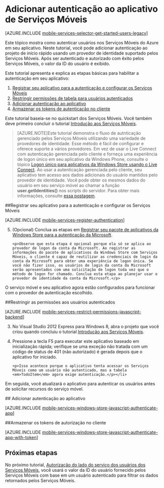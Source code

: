 <properties 
	pageTitle="Introdução à autenticação (JavaScript) | Centro de desenvolvimento de Serviços Móveis" 
	description="Aprenda a usar os serviços móveis para autenticar usuários de seu aplicativo JavaScript da Windows Store por meio de uma variedade de provedores de identidade, incluindo Google, Facebook, Twitter e Microsoft." 
	services="mobile-services" 
	documentationCenter="windows" 
	authors="ggailey777" 
	manager="dwrede" 
	editor=""/>

<tags 
	ms.service="mobile-services" 
	ms.workload="mobile" 
	ms.tgt_pltfrm="mobile-windows-store" 
	ms.devlang="javascript" 
	ms.topic="article" 
	ms.date="02/26/2015" 
	ms.author="glenga"/>

# Adicionar autenticação ao aplicativo de Serviços Móveis

[AZURE.INCLUDE [mobile-services-selector-get-started-users-legacy](../../includes/mobile-services-selector-get-started-users-legacy.md)]

Este tópico mostra como autenticar usuários nos Serviços Móveis do Azure em seu aplicativo. Neste tutorial, você pode adicionar autenticação ao projeto de início rápido usando um provedor de identidade suportado pelos Serviços Móveis. Após ser autenticado e autorizado com êxito pelos Serviços Móveis, o valor da ID do usuário é exibido.

Este tutorial apresenta e explica as etapas básicas para habilitar a autenticação em seu aplicativo:

1. [Registrar seu aplicativo para a autenticação e configurar os Serviços Móveis]
2. [Restringir permissões de tabela para usuários autenticados]
3. [Adicionar autenticação ao aplicativo]
4. [Armazenar os tokens de autenticação no cliente]

Este tutorial baseia-se no quickstart dos Serviços Móveis. Você também deve primeiro concluir o tutorial [Introdução aos Serviços Móveis].

>[AZURE.NOTE]Este tutorial demonstra o fluxo de autnticação gerenciado pelos Serviços Móveis utilizando uma variedade de provedores de identidade. Esse método é fácil de configurar e oferece suporte a vários provedores. Em vez de usar o Live Connect com autenticação gerenciada pelo cliente e forneça uma experiência de logon único em seu aplicativo da Windows Phone, consulte o tópico [Logon único para aplicativos da Windows Store usando o Live Connect]. Ao usar a autenticação gerenciada pelo cliente, seu aplicativo tem acesso aos dados adicionais do usuário mantidos pelo provedor de identidade. Você pode obter os mesmos dados do usuário em seu serviço móvel ao chamar a função **user.getIdentities()** nos scripts do servidor. Para obter mais informações, consulte [essa postagem](http://go.microsoft.com/fwlink/p/?LinkId=506605).

##<a name="register"></a>Registrar seu aplicativo para a autenticação e configurar os Serviços Móveis

[AZURE.INCLUDE [mobile-services-register-authentication](../../includes/mobile-services-register-authentication.md)] 

<ol start="5">
<li><p>(Opcional) Conclua as etapas em <a href="/documentation/articles/mobile-services-how-to-register-store-app-package-microsoft-authentication/">Registrar seu pacote de aplicativos da Windows Store para a autenticação da Microsoft</a>.</p>

    
	<p>Observe que esta etapa é opcional porque ela só se aplica ao provedor de logon da conta da Microsoft. Ao registrar as informações do pacote de aplicativos da Windows Store com Serviços Móveis, o cliente é capaz de reutilizar as credenciais de login da conta da Microsoft para obter uma experiência de logon única. Se você não fizer isso, os usuários de login da conta da Microsoft serão apresentados com uma solicitação de logon toda vez que o método de logon for chamado. Conclua esta etapa ao planejar usar o provedor de identidade da conta da Microsoft.</p>
</li>
</ol>
O serviço móvel e seu aplicativo agora estão configurados para funcionar com o provedor de autenticação escolhido.

##<a name="permissions"></a>Restringir as permissões aos usuários autenticados

[AZURE.INCLUDE [mobile-services-restrict-permissions-javascript-backend](../../includes/mobile-services-restrict-permissions-javascript-backend.md)] 

<ol start="3">
<li><p>No Visual Studio 2012 Express para Windows 8, abra o projeto que você criou quando concluiu o tutorial <a href="/develop/mobile/tutorials/get-started/">Introdução aos Serviços Móveis</a>.</p></li> 
<li><p>Pressione a tecla F5 para executar este aplicativo baseado em inicialização rápida; verifique se uma exceção não tratada com um código de status de 401 (não autorizado) é gerada depois que o aplicativo for iniciado.</p>
   
   	<p>Isso acontece porque o aplicativo tenta acessar os Serviços Móveis como um usuário não autenticado, mas a tabela <em>TodoItem</em> agora exige autenticação.</p></li>
</ol>

Em seguida, você atualizará o aplicativo para autenticar os usuários antes de solicitar recursos do serviço móvel.

##<a name="add-authentication"></a> Adicionar autenticação ao aplicativo

[AZURE.INCLUDE [mobile-services-windows-store-javascript-authenticate-app](../../includes/mobile-services-windows-store-javascript-authenticate-app.md)] 

##<a name="tokens"></a>Armazenar os tokens de autorização no cliente

[AZURE.INCLUDE [mobile-services-windows-store-javascript-authenticate-app-with-token](../../includes/mobile-services-windows-store-javascript-authenticate-app-with-token.md)] 

## <a name="next-steps"> </a>Próximas etapas

No próximo tutorial, [Autorização do lado do serviço dos usuários dos Serviços Móveis][Authorize users with scripts], você usará o valor da ID do usuário fornecido pelos Serviços Móveis com base em um usuário autenticado para filtrar os dados retornados pelos Serviços Móveis.


<!-- Anchors. -->
[Registrar seu aplicativo para a autenticação e configurar os Serviços Móveis]: #register
[Restringir permissões de tabela para usuários autenticados]: #permissions
[Adicionar autenticação ao aplicativo]: #add-authentication
[Armazenar os tokens de autenticação no cliente]: #tokens
[Next Steps]: #next-steps


<!-- URLs. -->
[My Applications]: http://go.microsoft.com/fwlink/p/?LinkId=262039
[Live SDK for Windows]: http://go.microsoft.com/fwlink/p/?LinkId=262253
[Logon único para aplicativos da Windows Store usando o Live Connect]: mobile-services-windows-store-javascript-single-sign-on.md
[Introdução aos Serviços Móveis]: ../mobile-services-windows-store-get-started.md
[Get started with data]: mobile-services-windows-store-javascript-get-started-data.md
[Get started with authentication]: mobile-services-windows-store-javascript-get-started-users.md
[Get started with push notifications]: mobile-services-javascript-backend-windows-store-javascript-get-started-push.md
[Authorize users with scripts]: ../mobile-services-windows-store-javascript-authorize-users-in-scripts.md

[Azure Management Portal]: https://manage.windowsazure.com/
[Register your Windows Store app package for Microsoft authentication]: /develop/mobile/how-to-guides/register-windows-store-app-package

<!--HONumber=54--> 
